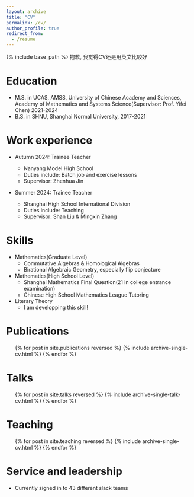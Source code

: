 ```yaml
---
layout: archive
title: "CV"
permalink: /cv/
author_profile: true
redirect_from:
  - /resume
---
```


{% include base_path %}
抱歉, 我觉得CV还是用英文比较好

Education
======
* M.S. in UCAS, AMSS, University of Chinese Academy and Sciences, Academy of Mathematics and Systems Science(Supervisor: Prof. Yifei Chen) 2021-2024
* B.S. in SHNU, Shanghai Normal University, 2017-2021

Work experience
======
* Autumn 2024: Trainee Teacher
  * Nanyang Model High School
  * Duties include: Batch job and exercise lessons
  * Supervisor: Zhenhua Jin

* Summer 2024: Trainee Teacher
  * Shanghai High School International Division
  * Duties include: Teaching
  * Supervisor: Shan Liu & Mingxin Zhang 
  
Skills
======
* Mathematics(Graduate Level)
  * Commutative Algebras & Homological Algebras
  * Birational Algebraic Geometry, especially flip conjecture
* Mathematics(High School Level)
  * Shanghai Mathematics Final Question(21 in college entrance examination)
  * Chinese High School Mathematics League Tutoring
* Literary Theory
  * I am developping this skill!

Publications
======
  <ul>{% for post in site.publications reversed %}
    {% include archive-single-cv.html %}
  {% endfor %}</ul>
  
Talks
======
  <ul>{% for post in site.talks reversed %}
    {% include archive-single-talk-cv.html  %}
  {% endfor %}</ul>
  
Teaching
======
  <ul>{% for post in site.teaching reversed %}
    {% include archive-single-cv.html %}
  {% endfor %}</ul>
  
Service and leadership
======
* Currently signed in to 43 different slack teams
